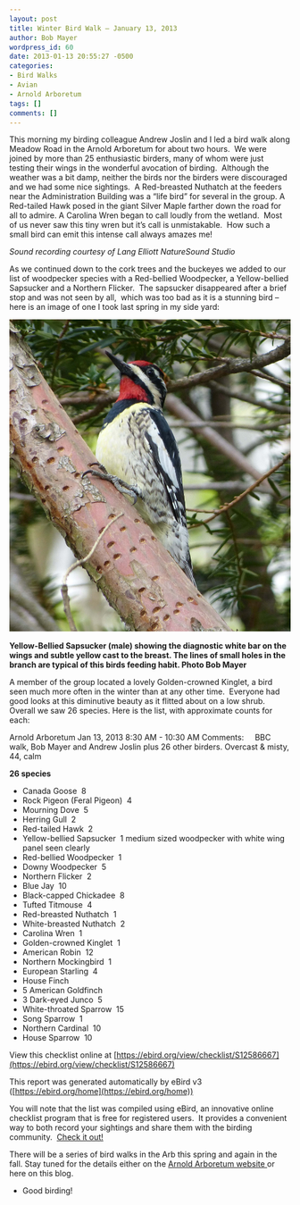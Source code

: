 ```yaml
---
layout: post
title: Winter Bird Walk – January 13, 2013
author: Bob Mayer
wordpress_id: 60
date: 2013-01-13 20:55:27 -0500
categories:
- Bird Walks
- Avian
- Arnold Arboretum
tags: []
comments: []
---
```


This morning my birding colleague Andrew Joslin and I led a bird walk along Meadow Road in the Arnold Arboretum for about two hours.  We were joined by more than 25 enthusiastic birders, many of whom were just testing their wings in the wonderful avocation of birding.  Although the weather was a bit damp, neither the birds nor the birders were discouraged and we had some nice sightings.  A Red-breasted Nuthatch at the feeders near the Administration Building was a “life bird” for several in the group. A Red-tailed Hawk posed in the giant Silver Maple farther down the road for all to admire. A Carolina Wren began to call loudly from the wetland.  Most of us never saw this tiny wren but it’s call is unmistakable.  How such a small bird can emit this intense call always amazes me!

_Sound recording courtesy of Lang Elliott NatureSound Studio_

As we continued down to the cork trees and the buckeyes we added to our list of woodpecker species with a Red-bellied Woodpecker, a Yellow-bellied Sapsucker and a Northern Flicker.  The sapsucker disappeared after a brief stop and was not seen by all,  which was too bad as it is a stunning bird – here is an image of one I took last spring in my side yard:

![Yellow-Bellied Sapsucker (male) showing the diagnostic white bar on the wings and subtle yellow cast to the breast. The lines of small holes in the branch are typical of this birds feeding habit.](/images/2013/01/P1000348.jpg)

**Yellow-Bellied Sapsucker (male) showing the diagnostic white bar on the wings and subtle yellow cast to the breast. The lines of small holes in the branch are typical of this birds feeding habit.
Photo Bob Mayer**

A member of the group located a lovely Golden-crowned Kinglet, a bird seen much more often in the winter than at any other time.  Everyone had good looks at this diminutive beauty as it flitted about on a low shrub.  Overall we saw 26 species. Here is the list, with approximate counts for each:

Arnold Arboretum
Jan 13, 2013 8:30 AM - 10:30 AM
Comments:     BBC walk, Bob Mayer and Andrew Joslin plus 26 other birders. Overcast & misty, 44, calm

**26 species**

* Canada Goose  8
* Rock Pigeon (Feral Pigeon)  4
* Mourning Dove  5
* Herring Gull  2
* Red-tailed Hawk  2
* Yellow-bellied Sapsucker  1 medium sized woodpecker with white wing panel seen clearly
* Red-bellied Woodpecker  1
* Downy Woodpecker  5
* Northern Flicker  2
* Blue Jay  10
* Black-capped Chickadee  8
* Tufted Titmouse  4
* Red-breasted Nuthatch  1
* White-breasted Nuthatch  2
* Carolina Wren  1
* Golden-crowned Kinglet  1
* American Robin  12
* Northern Mockingbird  1
* European Starling  4
* House Finch  
* 5 American Goldfinch  
* 3 Dark-eyed Junco  5
* White-throated Sparrow  15
* Song Sparrow  1
* Northern Cardinal  10
* House Sparrow  10

View this checklist online at [https://ebird.org/view/checklist/S12586667](https://ebird.org/view/checklist/S12586667)

This report was generated automatically by eBird v3 ([https://ebird.org/home](https://ebird.org/home))

You will note that the list was compiled using eBird, an innovative online checklist program that is free for registered users.  It provides a convenient way to both record your sightings and share them with the birding community.  [Check it out!](https://ebird.org/home)

There will be a series of bird walks in the Arb this spring and again in the fall. Stay tuned for the details either on the [Arnold Arboretum website ](http://www.arboretum.harvard.edu/visit/)or here on this blog.

* Good birding!
